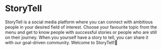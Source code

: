 # StoryTell
StoryTell is a social media platform where you can connect with ambitious people in your desired field of interest. Choose your favourite topic from the menu and get to know people with successful stories or people who are still on their journey. When you yourself have a story to tell, you can share it with our goal-driven community. Welcome to StoryTell!🚀
